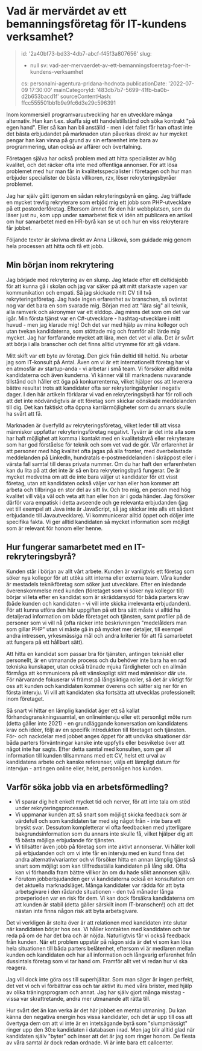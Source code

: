 Vad är mervärdet av ett bemanningsföretag för IT-kundens verksamhet?
====================================================================

> id: '2a40bf73-bd33-4db7-abcf-f45f3a807656'
> slug:
> 	- null
> 	sv: vad-aer-mervaerdet-av-ett-bemanningsfoeretag-foer-it-kundens-verksamhet
> 
> cs: personalni-agentura-pridana-hodnota
> publicationDate: '2022-07-09 17:30:00'
> mainCategoryId: '483db7b7-5699-41fb-ba0b-d2b653bacd1f'
> sourceContentHash: ffcc555501bb1b9e9fc6d3e29c596391

Inom kommersiell programvaruutveckling har en utvecklare många alternativ. Han kan t.ex. skaffa sig ett handelstillstånd och söka kontrakt "på egen hand". Eller så kan han bli anställd - men i det fallet får han oftast inte det bästa erbjudandet på marknaden utan påverkas direkt av hur mycket pengar han kan vinna på grund av sin erfarenhet inte bara av programmering, utan också av affärer och övertalning.

Företagen själva har också problem med att hitta specialister av hög kvalitet, och det räcker ofta inte med offentliga annonser. För att lösa problemet med hur man får in kvalitetsspecialister i företagen och hur man erbjuder specialister de bästa villkoren, rzv, löser rekryteringsbyråer problemet.

Jag har själv gått igenom en sådan rekryteringsbyrå en gång. Jag träffade en mycket trevlig rekryterare som erbjöd mig ett jobb som PHP-utvecklare på ett postorderföretag. Eftersom ämnet för den här webbplatsen, som du läser just nu, kom upp under samarbetet fick vi idén att publicera en artikel om hur samarbetet med en HR-byrå kan se ut och hur en viss rekryterare får jobbet.

Följande texter är skrivna direkt av Anna Lišková, som guidade mig genom hela processen att hitta och få ett jobb.

Min början inom rekrytering
-------------------------

Jag började med rekrytering av en slump. Jag letade efter ett deltidsjobb för att kunna gå i skolan och jag var säker på att mitt starkaste vapen var kommunikation och empati. Så jag skickade mitt CV till två rekryteringsföretag. Jag hade ingen erfarenhet av branschen, så oväntat nog var det bara en som svarade mig. Början med att "lära sig" all teknik, alla ramverk och akronymer var ett elddop. Jag minns det som om det var igår. Min första tjänst var en C#-utvecklare - hashtag-utvecklare i mitt huvud - men jag klarade mig! Och det var med hjälp av mina kollegor och utan tvekan kandidaterna, som stöttade mig och framför allt lärde mig mycket. Jag har fortfarande mycket att lära, men det vet vi alla. Det är svårt att börja i alla branscher och det finns alltid utrymme för att gå vidare.

Mitt skift var ett byte av företag. Den gick från deltid till heltid. Nu arbetar jag som IT-konsult på Antal. Även om vi är ett internationellt företag har vi en atmosfär av startup-anda - vi arbetar i små team. Vi försöker alltid möta kandidaterna och även kunderna. Vi känner väl till marknadens nuvarande tillstånd och håller ett öga på konkurrenterna, vilket hjälper oss att leverera bättre resultat trots att kandidater ofta ser rekryteringsbyråer i negativ dager. I den här artikeln förklarar vi vad en rekryteringsbyrå har för roll och att det inte nödvändigtvis är ett företag som skickar oönskade meddelanden till dig. Det kan faktiskt ofta öppna karriärmöjligheter som du annars skulle ha svårt att få.

Marknaden är överfylld av rekryteringsföretag, vilket leder till att vissa människor uppfattar rekryteringsföretag negativt. Tyvärr är det inte alla som har haft möjlighet att komma i kontakt med en kvalitetsbyrå eller rekryterare som har god förståelse för teknik och som vet vad de gör. Vår erfarenhet är att personer med hög kvalitet ofta jagas på alla fronter, med överbelastade meddelanden på LinkedIn, hundratals e-postmeddelanden i skräppost eller i värsta fall samtal till deras privata nummer. Om du har haft den erfarenheten kan du lita på att det inte är så en bra rekryteringsbyrå fungerar. De är mycket medvetna om att de inte bara väljer ut kandidater för ett visst företag, utan att kandidaten också väljer var han eller hon kommer att arbeta och tillbringa en stor del av sitt liv. Och tro mig, en person med hög kvalitet vill välja väl och veta att han eller hon är i goda händer. Jag försöker därför vara empatisk i detta avseende och ge relevanta erbjudanden (jag vet till exempel att Java inte är JavaScript, så jag skickar inte alls ett sådant erbjudande till Javautvecklare). Vi kommunicerar alltid öppet och döljer inte specifika fakta. Vi ger alltid kandidaten så mycket information som möjligt som är relevant för honom eller henne.

Hur fungerar samarbetet med en IT-rekryteringsbyrå?
-------------------------------------------------

Kunden står i början av allt vårt arbete. Kunden är vanligtvis ett företag som söker nya kollegor för att utöka sitt interna eller externa team. Våra kunder är mestadels teknikföretag som söker just utvecklare. Efter en inledande överenskommelse med kunden (företaget som vi söker nya kollegor till) börjar vi leta efter en kandidat som är skräddarsydd för båda parters krav (både kunden och kandidaten - vi vill inte skicka irrelevanta erbjudanden). För att kunna utföra den här uppgiften på ett bra sätt måste vi alltid ha detaljerad information om både företaget och tjänsten, samt profiler på de personer som vi vill nå (ofta räcker inte beskrivningen "medelålders man som gillar PHP" utan vi måste gå in på mycket mer detaljer, till exempel andra intressen, yrkesmässiga mål och andra kriterier för att få samarbetet att fungera på ett hållbart sätt).

Att hitta en kandidat som passar bra för tjänsten, antingen tekniskt eller personellt, är en utmanande process och du behöver inte bara ha en rad tekniska kunskaper, utan också tränade mjuka färdigheter och en allmän förmåga att kommunicera på ett vänskapligt sätt med människor där ute. För närvarande fokuserar vi främst på långsiktiga roller, så det är viktigt för oss att kunden och kandidaten kommer överens och sätter sig ner för en första intervju. Vi vill att kandidaten ska fortsätta att utvecklas professionellt inom företaget.

Så snart vi hittar en lämplig kandidat äger ett så kallat förhandsgranskningssamtal, en onlineintervju eller ett personligt möte rum (detta gäller inte 2021) - en grundläggande konversation om kandidatens krav och idéer, följt av en specifik introduktion till företaget och tjänsten. För- och nackdelar med jobbet anges öppet för att undvika situationer där båda parters förväntningar kanske inte uppfylls eller besvikelse över att något inte har sagts. Efter detta samtal med konsulten, som ger all information till kunden tillsammans med ett CV, helst ett urval av kandidatens arbete och kanske referenser, väljs ett lämpligt datum för intervjun - antingen online eller, helst, personligen hos kunden.

Varför söka jobb via en arbetsförmedling?
--------------------------------

- Vi sparar dig helt enkelt mycket tid och nerver, för att inte tala om stöd under rekryteringsprocessen.
- Vi uppmanar kunden att så snart som möjligt skicka feedback som är värdefull och som kandidaten tar med sig något från - inte bara ett bryskt svar. Dessutom kompletterar vi ofta feedbacken med ytterligare bakgrundsinformation som du annars inte skulle få, vilket hjälper dig att få bästa möjliga erbjudande för tjänsten.
- Vi tillsätter även jobb på företag som inte aktivt annonserar. Vi håller koll på erbjudanden och om vi inte får en intervju med en kund finns det andra alternativ/varianter och vi försöker hitta en annan lämplig tjänst så snart som möjligt som kan tillfredsställa kandidaten på lång sikt. Ofta kan vi förhandla fram bättre villkor än om du hade sökt annonsen själv.
- Förutom jobberbjudanden ger vi kandidaterna också en konsultation om det aktuella marknadsläget. Många kandidater var rädda för att byta arbetsgivare i den rådande situationen - den två månader långa provperioden var en risk för dem. Vi kan dock försäkra kandidaterna om att kunden är stabil (detta gäller särskilt inom IT-branschen!) och att det nästan inte finns någon risk att byta arbetsgivare.

Det vi verkligen är stolta över är att relationen med kandidaten inte slutar när kandidaten börjar hos oss. Vi håller kontakten med kandidaten och tar reda på om de har det bra och är nöjda. Naturligtvis får vi också feedback från kunden. När ett problem uppstår på någon sida är det vi som kan lösa hela situationen till båda parters belåtenhet, eftersom vi är medlaren mellan kunden och kandidaten och har all information och långvarig erfarenhet från dussintals företag som vi tar hand om. Framför allt vet vi redan hur vi ska reagera.

Jag vill dock inte göra oss till superhjältar. Som man säger är ingen perfekt, det vet vi och vi förbättrar oss och tar aktivt itu med våra brister, med hjälp av olika träningsprogram och annat. Jag har själv gjort många misstag - vissa var skrattretande, andra mer utmanande att rätta till.

Hur svårt det än kan verka är det här jobbet en mental utmaning. Du kan känna den negativa energin hos vissa kandidater, och det är upp till oss att övertyga dem om att vi inte är en intetsägande byrå som "slumpmässigt" ringer upp den 30:e kandidaten i databasen i rad. Men jag blir alltid glad när kandidaten själv "byter" och inser att det är jag som ringer honom. De flesta av våra samtal är dock redan ordnade. Vi är inte bara ett callcenter.
